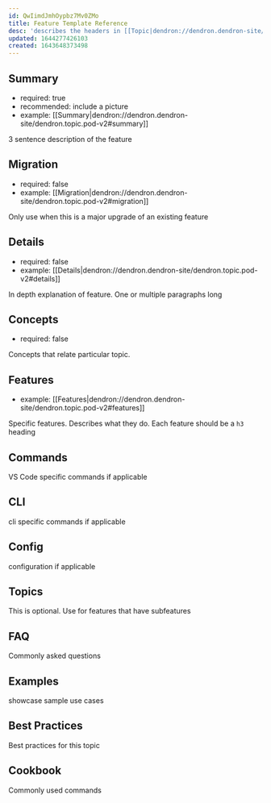 ```yaml
---
id: QwIimdJmhOypbz7Mv0ZMo
title: Feature Template Reference
desc: 'describes the headers in [[Topic|dendron://dendron.dendron-site/templates.topic]]'
updated: 1644277426103
created: 1643648373498
---
```



## Summary
- required: true
- recommended: include a picture
- example: [[Summary|dendron://dendron.dendron-site/dendron.topic.pod-v2#summary]]

3 sentence description of the feature

## Migration
- required: false
- example: [[Migration|dendron://dendron.dendron-site/dendron.topic.pod-v2#migration]]

Only use when this is a major upgrade of an existing feature

## Details
- required: false
- example: [[Details|dendron://dendron.dendron-site/dendron.topic.pod-v2#details]]

In depth explanation of feature. One or multiple paragraphs long

## Concepts
- required: false

Concepts that relate particular topic.

## Features
- example: [[Features|dendron://dendron.dendron-site/dendron.topic.pod-v2#features]]

Specific features. Describes what they do. Each feature should be a `h3` heading

## Commands
VS Code specific commands if applicable

## CLI
cli specific commands if applicable

## Config
configuration if applicable

## Topics
This is optional. Use for features that have subfeatures

## FAQ
Commonly asked questions

## Examples
showcase sample use cases

## Best Practices
Best practices for this topic

## Cookbook
Commonly used commands
